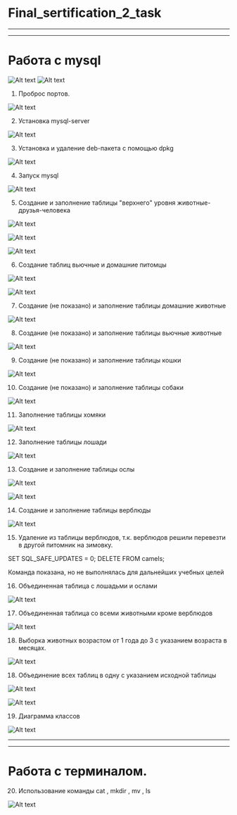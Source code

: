 # Final_sertification_2_task

---
---

#  Работа с mysql
![Alt text](image-01.png)
![Alt text](image-02.png)

1. Проброс портов.

![Alt text](image-1.png)

2. Установка mysql-server

![Alt text](image-2.png)

3. Установка и удаление deb-пакета с помощью dpkg

![Alt text](image-30.png)

4. Запуск mysql

![Alt text](image-3.png)

5. Создание и заполнение таблицы "верхнего" уровня животные-друзья-человека

![Alt text](image-4.png)
 
![Alt text](image-5.png)

![Alt text](image-6.png)

6. Создание таблиц вьючные и домашние питомцы

![Alt text](image-7.png)
 
![Alt text](image-8.png)

7. Создание (не показано) и заполнение таблицы домашние животные

![Alt text](image-9.png)

8. Создание (не показано) и заполнение таблицы вьючные животные

![Alt text](image-10.png)

9. Создание (не показано) и заполнение таблицы кошки

![Alt text](image-11.png)

10. Создание (не показано) и заполнение таблицы собаки

![Alt text](image-12.png)

11. Заполнение таблицы хомяки

![Alt text](image-13.png)

12. Заполнение таблицы лошади

![Alt text](image-14.png)

13. Создание и заполнение таблицы ослы

![Alt text](image-15.png)
 
![Alt text](image-16.png)

14. Создание и заполнение таблицы верблюды

![Alt text](image-17.png)

15. Удаление из таблицы верблюдов, т.к. верблюдов решили перевезти в другой питомник на зимовку. 

SET SQL_SAFE_UPDATES = 0;
DELETE FROM camels;

Команда показана, но не выполнялась для дальнейших учебных целей

16. Объединенная таблица с лошадьми и ослами

![Alt text](image-19.png)

17. Объединенная таблица со всеми животными кроме верблюдов

![Alt text](image-20.png)

18. Выборка животных возрастом от 1 года до 3 с указанием 
возраста в месяцах.

![Alt text](image-21.png)

18. Объединение всех таблиц в одну с указанием исходной таблицы

![Alt text](image-22.png) 

![Alt text](image-23.png)

19. Диаграмма классов

![Alt text](image-24.png)

---
---
# Работа с терминалом.

20. Использование команды cat , mkdir , mv , ls

![Alt text](image-25.png)

